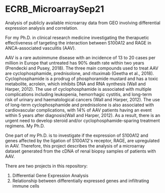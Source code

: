 # ECRB_MicroarraySep21
Analysis of publicly available microarray data from GEO involving differential expression analysis and correlation.

For my Ph.D. in clinical research medicine investigating the therapuetic effectiveness of targeting the interaction between S100A12 and RAGE in ANCA-associated vasculitis (AAV).

AAV is a rare autoimmune disease with an incidence of 13 to 20 cases per million in Europe that untreated has 90% death rate within two years (Prendecki and Pusey, 2018). The three main compounds used to treat AAV are cyclophosphamide, prednisolone, and rituximab (Geetha et al., 2018). Cyclophosphamide is a prodrug of phosphoramide mustard and has a toxic metabolite, acrolein, which inhibits DNA and RNA synthesis (Wall and Harper, 2012). The use of cyclophosphamide is associated with multiple complications including leukopenia, hemorrhagic cystitis, and long-term risk of urinary and haematological cancers (Wall and Harper, 2012). The use of long-term cyclophosphamide and prednisolone is also associated with cardiovascular complications, with 14% of AAV patients having an event within 5 years after diagnosis(Wall and Harper, 2012). As a result, there is an urgent need to develop steroid and/or cyclophosphamide-sparing treatment regimens. My Ph.D. 

One part of my Ph.D. is to investigate if the expression of S100A12 and genes affected by the ligation of S100A12's receptor, RAGE, are upregulated in AAV. Therefore, this project describes the analysis of a microarray dataset generated from the cDNA of renal biopsy samples of patients with AAV. 

There are two projects in this repository:

1. Differential Gene Expression Analysis
2. Relationship between differentially expressed genes and infiltrating immune cells 


